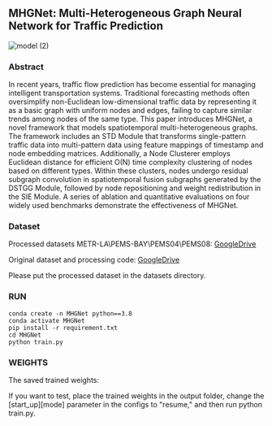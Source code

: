 ## MHGNet: Multi-Heterogeneous Graph Neural Network for Traffic Prediction
![model (2)](https://github.com/user-attachments/assets/3be9fd69-4b9f-4fec-a161-f93dcb8cffbb)
### Abstract
In recent years, traffic flow prediction has become essential for managing intelligent transportation systems. Traditional forecasting methods often oversimplify non-Euclidean low-dimensional traffic data by representing it as a basic graph with uniform nodes and edges, failing to capture similar trends among nodes of the same type. This paper introduces MHGNet, a novel framework that models spatiotemporal multi-heterogeneous graphs. The framework includes an STD Module that transforms single-pattern traffic data into multi-pattern data using feature mappings of timestamp and node embedding matrices. Additionally, a Node Clusterer employs Euclidean distance for efficient O(N) time complexity clustering of nodes based on different types. Within these clusters, nodes undergo residual subgraph convolution in spatiotemporal fusion subgraphs generated by the DSTGG Module, followed by node repositioning and weight redistribution in the SIE Module. A series of ablation and quantitative evaluations on four widely used benchmarks demonstrate the effectiveness of MHGNet.
### Dataset 
Processed datasets METR-LA\PEMS-BAY\PEMS04\PEMS08: [GoogleDrive](https://drive.google.com/file/d/1X__Vrl_FRCVH9iemE9_0Y6vUexhEMXLa/view?usp=drive_link)

Original dataset and processing code: [GoogleDrive](https://drive.google.com/file/d/1gPhycJQ39YVTjRwqJE5INtQYn8-fqPXD/view?usp=drive_link)

Please put the processed dataset in the datasets directory.
### RUN
```
conda create -n MHGNet python==3.8
conda activate MHGNet
pip install -r requirement.txt
cd MHGNet
python train.py
```
### WEIGHTS
The saved trained weights: 

If you want to test, place the trained weights in the output folder, change the [start_up][mode] parameter in the configs to "resume," and then run python train.py.
